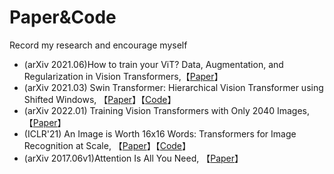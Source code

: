 # Paper&Code
Record my research and encourage myself

* (arXiv 2021.06)How to train your ViT? Data, Augmentation, and Regularization in Vision Transformers,【[Paper](https://arxiv.org/pdf/2106.10270.pdf)】 
* (arXiv 2021.03) Swin Transformer: Hierarchical Vision Transformer using Shifted Windows, 【[Paper](https://arxiv.org/pdf/2103.14030.pdf)】【[Code](https://github.com/microsoft/Swin-Transformer)】
* (arXiv 2022.01) Training Vision Transformers with Only 2040 Images,【[Paper](https://arxiv.org/pdf/2201.10728.pdf)】
* (ICLR'21) An Image is Worth 16x16 Words: Transformers for Image Recognition at Scale, 【[Paper](https://arxiv.org/pdf/2010.11929.pdf)】【[Code](https://github.com/google-research/vision_transformer)】
* (arXiv 2017.06v1)Attention Is All You Need, 【[Paper](https://arxiv.org/pdf/1706.03762.pdf)】
